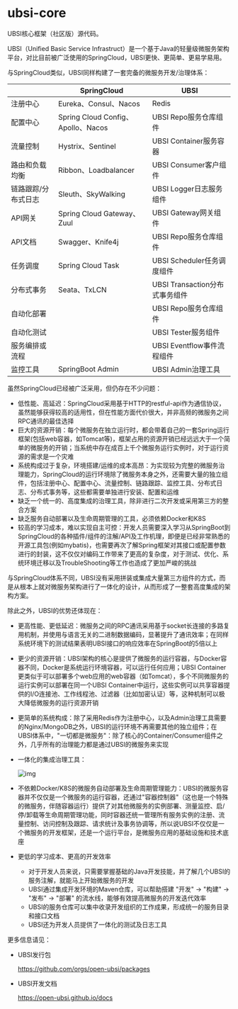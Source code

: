 # ubsi-core
UBSI核心框架（社区版）源代码。



UBSI（Unified Basic Service Infrastruct）是一个基于Java的轻量级微服务架构平台，对比目前被广泛使用的SpringCloud，UBSI更快、更简单、更易学易用。

与SpringCloud类似，UBSI同样构建了一套完备的微服务开发/治理体系：

|                     | SpringCloud                        | UBSI                           |
| ------------------- | ---------------------------------- | ------------------------------ |
| 注册中心            | Eureka、Consul、Nacos              | Redis                          |
| 配置中心            | Spring Cloud Config、Apollo、Nacos | UBSI Repo服务仓库组件          |
| 流量控制            | Hystrix、Sentinel                  | UBSI Container服务容器         |
| 路由和负载均衡      | Ribbon、Loadbalancer               | UBSI Consumer客户组件          |
| 链路跟踪/分布式日志 | Sleuth、SkyWalking                 | UBSI Logger日志服务组件        |
| API网关             | Spring Cloud Gateway、Zuul         | UBSI Gateway网关组件           |
| API文档             | Swagger、Knife4j                   | UBSI Repo服务仓库组件          |
| 任务调度            | Spring Cloud Task                  | UBSI Scheduler任务调度组件     |
| 分布式事务          | Seata、TxLCN                       | UBSI Transaction分布式事务组件 |
| 自动化部署          |                                    | UBSI Repo服务仓库组件          |
| 自动化测试          |                                    | UBSI Tester服务组件            |
| 服务编排或流程      |                                    | UBSI Eventflow事件流程组件     |
| 监控工具            | SpringBoot Admin                   | UBSI Admin治理工具             |



虽然SpringCloud已经被广泛采用，但仍存在不少问题：

- 低性能、高延迟：SpringCloud采用基于HTTP的restful-api作为通信协议，虽然能够获得较高的适用性，但在性能方面代价很大，并非高频的微服务之间RPC通讯的最佳选择
- 巨大的资源开销：每个微服务在独立运行时，都会带着自己的一套Spring运行框架(包括web容器，如Tomcat等)，框架占用的资源开销已经远远大于一个简单的微服务的开销；当系统中存在成百上千个微服务运行实例时，对于运行资源的需求是一个灾难
- 系统构成过于复杂，环境搭建/运维的成本高昂：为实现较为完整的微服务治理能力，SpringCloud的运行环境除了微服务本身之外，还需要大量的独立组件，包括注册中心、配置中心、流量控制、链路跟踪、监控工具、分布式日志、分布式事务等，这些都需要单独进行安装、配置和运维
- 缺乏一个统一的、高度集成的治理工具，除非进行二次开发或采用第三方的整合方案
- 缺乏服务自动部署以及生命周期管理的工具，必须依赖Docker和K8S
- 较高的学习成本，难以实现自主可控：开发人员需要深入学习从SpringBoot到SpringCloud的各种插件/组件的注解/API及工作机理，即便是已经非常熟悉的开源工具包(例如mybatis)，也需要再次了解Spring框架对其接口或配置参数进行的封装，这不仅仅对编码工作带来了更高的复杂度，对于测试、优化、系统环境迁移以及TroubleShooting等工作也造成了更加严峻的挑战



与SpringCloud体系不同，UBSI没有采用拼装或集成大量第三方组件的方式，而是从根本上就对微服务架构进行了一体化的设计，从而形成了一整套高度集成的架构方案。

除此之外，UBSI的优势还体现在：

- 更高性能、更低延迟：微服务之间的RPC通讯采用基于socket长连接的多路复用机制，并使用与语言无关的二进制数据编码，显著提升了通讯效率；在同样系统环境下的测试结果表明UBSI接口的响应效率在SpringBoot的5倍以上

- 更少的资源开销：UBSI架构的核心是提供了微服务的运行容器，与Docker容器不同，Docker是系统运行环境容器，可以运行任何应用；UBSI Container更类似于可以部署多个web应用的web容器（如Tomcat），多个不同微服务的运行实例可以部署在同一个UBSI Container中运行，这些实例可以共享容器提供的I/O连接池、工作线程池、过滤器（比如加密认证）等，这种机制可以极大降低微服务的运行资源开销

- 更简单的系统构成：除了采用Redis作为注册中心，以及Admin治理工具需要的Nginx/MongoDB之外，UBSI的运行环境不再需要其他的独立组件；在UBSI体系中，"一切都是微服务"：除了核心的Container/Consumer组件之外，几乎所有的治理能力都是通过UBSI的微服务来实现

- 一体化的集成治理工具：

  ![img](https://ubsi-home.github.io/docs/ubsi-admin.png)

- 不依赖Docker/K8S的微服务自动部署及生命周期管理能力：UBSI的微服务容器并不仅仅是一个微服务的运行容器，还通过"容器控制器"（这也是一个特殊的微服务，伴随容器运行）提供了对其他微服务的实例部署、测量监控、启/停/卸载等生命周期管理功能，同时容器还统一管理所有服务实例的注册、流量控制、访问控制及跟踪、请求统计及事务协调等，所以说UBSI不仅仅是一个微服务的开发框架，还是一个运行平台，是微服务应用的基础设施和技术底座

- 更低的学习成本、更高的开发效率

  - 对于开发人员来说，只需要掌握基础的Java开发技能，并了解几个UBSI的服务注解，就能马上开始微服务的开发
  - UBSI通过集成开发环境的Maven仓库，可以帮助搭建 "开发" -> "构建" -> "发布" -> "部署" 的流水线，能够有效提高微服务的开发迭代效率
  - UBSI的服务仓库可以集中收录开发组织的工作成果，形成统一的服务目录和接口文档
  - UBSI还为开发人员提供了一体化的测试及日志工具



更多信息请见：

- UBSI发行包

  https://github.com/orgs/open-ubsi/packages

- UBSI开发文档

  https://open-ubsi.github.io/docs